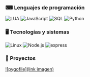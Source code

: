 ### ⌨ Lenguajes de programación
![LUA](https://img.shields.io/badge/-Lua-000?&logo=lua&logoColor=2C2D72)
![JavaScript](https://img.shields.io/badge/-JavaScript-000?&logo=JavaScript&logoColor=ddc508)
![SQL](https://img.shields.io/badge/-SQL-000?&logo=MySQL&logoColor=4479A1)
![Python](https://img.shields.io/badge/-Python-000?&logo=Python&logoColor=4479A1)

### 🖥 Tecnologías y sistemas
![Linux](https://img.shields.io/badge/-Linux-000?&logo=Linux&logoColor=FCC624) 
![Node.js](https://img.shields.io/badge/-Node.js-000?&logo=node.js)
![express](https://img.shields.io/badge/express-000?&logo=express)

### 📂 Proyectos
<!--- futuro proyecto:
[![mickydev.com](link imagen)](https://mickydev.com)
-->
[![pygofile](link imagen)](https://github.com/Micky014/pygofile)
